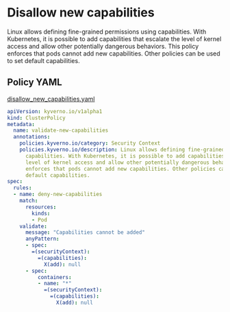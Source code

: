 # Disallow new capabilities

Linux allows defining fine-grained permissions using
capabilities. With Kubernetes, it is possible to add capabilities that escalate the
level of kernel access and allow other potentially dangerous behaviors. This policy 
enforces that pods cannot add new capabilities. Other policies can be used to set 
default capabilities. 

## Policy YAML

[disallow_new_capabilities.yaml](best_practices/disallow_new_capabilities.yaml)

````yaml
apiVersion: kyverno.io/v1alpha1
kind: ClusterPolicy
metadata:
  name: validate-new-capabilities
  annotations:
    policies.kyverno.io/category: Security Context
    policies.kyverno.io/description: Linux allows defining fine-grained permissions using
      capabilities. With Kubernetes, it is possible to add capabilities that escalate the
      level of kernel access and allow other potentially dangerous behaviors. This policy 
      enforces that pods cannot add new capabilities. Other policies can be used to set 
      default capabilities. 
spec:
  rules:
  - name: deny-new-capabilities
    match:
      resources:
        kinds:
        - Pod
    validate:
      message: "Capabilities cannot be added"
      anyPattern:
      - spec:
        =(securityContext):
          =(capabilities):
            X(add): null
      - spec:
          containers:
          - name: "*"
            =(securityContext):
              =(capabilities):
                X(add): null
````
